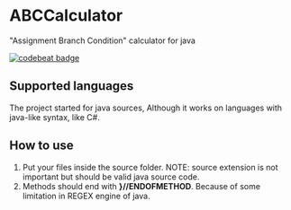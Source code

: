 # ABCCalculator

"Assignment Branch Condition" calculator for java

[![codebeat badge](https://codebeat.co/badges/89b7d79e-6a97-4998-b390-46ebf358dd56)](https://codebeat.co/projects/github-com-ali-heidari-abccalculator-master)

## Supported languages

The project started for java sources, Although it works on languages with java-like syntax, like C#.

## How to use

1. Put your files inside the source folder. NOTE: source extension is not important but should be valid java source code.
2. Methods should end with **}//ENDOFMETHOD**. Because of some limitation in REGEX engine of java.
